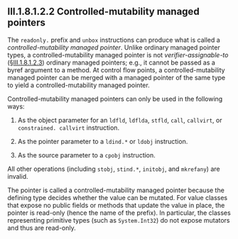 ## III.1.8.1.2.2 Controlled-mutability managed pointers

The `readonly.` prefix and `unbox` instructions can produce what is called a *controlled-mutability managed pointer*. Unlike ordinary managed pointer types, a controlled-mutability managed pointer is not *verifier-assignable-to* (§[III.1.8.1.2.3](#todo-missing-hyperlink)) ordinary managed pointers; e.g., it cannot be passed as a byref argument to a method. At control flow points, a controlled-mutability managed pointer can be merged with a managed pointer of the same type to yield a controlled-mutability managed pointer.

Controlled-mutability managed pointers can only be used in the following ways:

 1. As the object parameter for an `ldfld`, `ldflda`, `stfld`, `call`, `callvirt`, or `constrained. callvirt` instruction.

 2. As the pointer parameter to a `ldind.*` or `ldobj` instruction.

 3. As the source parameter to a `cpobj` instruction.

All other operations (including `stobj`, `stind.*`, `initobj`, and `mkrefany`) are invalid.

The pointer is called a controlled-mutability managed pointer because the defining type decides whether the value can be mutated. For value classes that expose no public fields or methods that update the value in place, the pointer is read-only (hence the name of the prefix). In particular, the classes representing primitive types (such as `System.Int32`) do not expose mutators and thus are read-only.